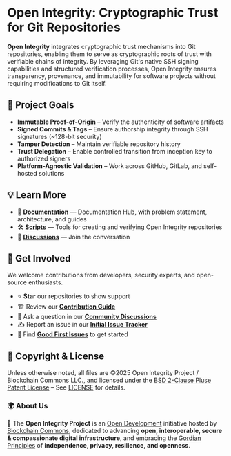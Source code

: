 # Open Integrity: Cryptographic Trust for Git Repositories

**Open Integrity** integrates cryptographic trust mechanisms into Git repositories, enabling them to serve as cryptographic roots of trust with verifiable chains of integrity. By leveraging Git's native SSH signing capabilities and structured verification processes, Open Integrity ensures transparency, provenance, and immutability for software projects without requiring modifications to Git itself.

## 🎯 Project Goals

- **Immutable Proof-of-Origin** – Verify the authenticity of software artifacts
- **Signed Commits & Tags** – Ensure authorship integrity through SSH signatures (~128-bit security)
- **Tamper Detection** – Maintain verifiable repository history
- **Trust Delegation** – Enable controlled transition from inception key to authorized signers
- **Platform-Agnostic Validation** – Work across GitHub, GitLab, and self-hosted solutions

## 💡 Learn More

- 📖 [**Documentation**](https://github.com/OpenIntegrityProject/docs) — Documentation Hub, with problem statement, architecture, and guides
- 🛠️ [**Scripts**](https://github.com/OpenIntegrityProject/scripts) — Tools for creating and verifying Open Integrity repositories
- 💬 [**Discussions**](https://github.com/OpenIntegrityProject/docs/discussions) — Join the conversation

## 🤝 Get Involved

We welcome contributions from developers, security experts, and open-source enthusiasts.

- ⭐ **Star** our repositories to show support
- 🏗️ Review our [**Contribution Guide**](https://github.com/OpenIntegrityProject/docs/blob/main/CONTRIBUTING.md)
- 💬 Ask a question in our [**Community Discussions**](https://github.com/orgs/OpenIntegrityProject/discussions)
- ✍️ Report an issue in our [**Initial Issue Tracker**](https://github.com/OpenIntegrityProject/community/issues)
- 🔎 Find [**Good First Issues**](https://github.com/OpenIntegrityProject/community/issues?q=is%3Aissue+is%3Aopen+label%3A%22good+first+issue%22) to get started

## 📜 Copyright & License

Unless otherwise noted, all files are ©2025 Open Integrity Project / Blockchain Commons LLC., and licensed under the [BSD 2-Clause Pluse Patent License](https://spdx.org/licenses/BSD-2-Clause-Patent.html) – See [LICENSE](LICENSE) for details.

### 🌍 About Us

📖 The **Open Integrity Project** is an [Open Development](https://www.blockchaincommons.com/articles/Open-Development/) initiative hosted by [Blockchain Commons](https://www.BlockchainCommons.com), dedicated to advancing **open, interoperable, secure & compassionate digital infrastructure**, and embracing the [Gordian Principles](https://developer.BlockchainCommons.com/principles/) of **independence, privacy, resilience, and openness**.
